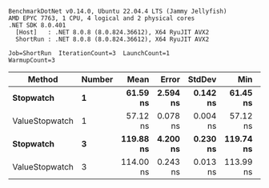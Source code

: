 ```

BenchmarkDotNet v0.14.0, Ubuntu 22.04.4 LTS (Jammy Jellyfish)
AMD EPYC 7763, 1 CPU, 4 logical and 2 physical cores
.NET SDK 8.0.401
  [Host]   : .NET 8.0.8 (8.0.824.36612), X64 RyuJIT AVX2
  ShortRun : .NET 8.0.8 (8.0.824.36612), X64 RyuJIT AVX2

Job=ShortRun  IterationCount=3  LaunchCount=1  
WarmupCount=3  

```
| Method         | Number | Mean      | Error    | StdDev   | Min       | Max       | Gen0   | Allocated |
|--------------- |------- |----------:|---------:|---------:|----------:|----------:|-------:|----------:|
| **Stopwatch**      | **1**      |  **61.59 ns** | **2.594 ns** | **0.142 ns** |  **61.45 ns** |  **61.73 ns** | **0.0005** |      **40 B** |
| ValueStopwatch | 1      |  57.12 ns | 0.078 ns | 0.004 ns |  57.12 ns |  57.13 ns |      - |         - |
| **Stopwatch**      | **3**      | **119.88 ns** | **4.200 ns** | **0.230 ns** | **119.74 ns** | **120.14 ns** | **0.0005** |      **40 B** |
| ValueStopwatch | 3      | 114.00 ns | 0.243 ns | 0.013 ns | 113.99 ns | 114.01 ns |      - |         - |
